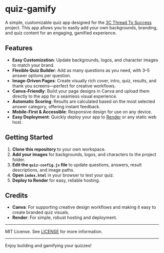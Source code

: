 # quiz-gamify

A simple, customizable quiz app designed for the [3C Thread To Success](#) project. This app allows you to easily add your own backgrounds, branding, and quiz content for an engaging, gamified experience.

## Features

- **Easy Customization**: Update backgrounds, logos, and character images to match your brand.
- **Flexible Quiz Builder**: Add as many questions as you need, with 3–5 answer options per question.
- **Image-Driven Pages**: Create visually rich cover, intro, quiz, results, and thank you screens—perfect for creative workflows.
- **Canva-Friendly**: Build your page designs in Canva and upload them directly to the app for a seamless visual experience.
- **Automatic Scoring**: Results are calculated based on the most selected answer category, offering instant feedback.
- **Mobile-First & Accessible**: Responsive design for use on any device.
- **Easy Deployment**: Quickly deploy your app to [Render](https://render.com/) or any static web host.

## Getting Started

1. **Clone this repository** to your own workspace.
2. **Add your images** for backgrounds, logos, and characters to the project folder.
3. **Edit the `quiz-config.js` file** to update questions, answers, result descriptions, and image paths.
4. **Open `index.html`** in your browser to test your quiz.
5. **Deploy to Render** for easy, reliable hosting.

## Credits

- **Canva**: For supporting creative design workflows and making it easy to create branded quiz visuals.
- **Render**: For simple, robust hosting and deployment.

---

MIT License. See [LICENSE](LICENSE) for more information.

---

Enjoy building and gamifying your quizzes!

